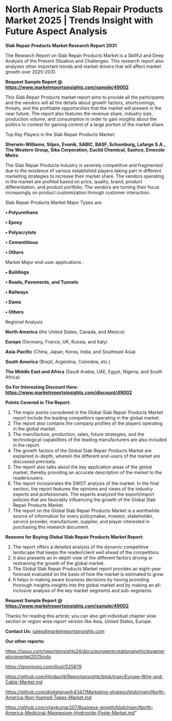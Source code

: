 # North America Slab Repair Products Market 2025 | Trends Insight with Future Aspect Analysis

<strong>Slab Repair Products Market Research Report 2031</strong>

The Research Report on Slab Repair Products Market is a Skillful and Deep Analysis of the Present Situation and Challenges. This research report also analyzes other important trends and market drivers that will affect market growth over 2025-2031.

<strong>Request Sample Report @ <a href=https://www.marketreportsinsights.com/sample/49002>https://www.marketreportsinsights.com/sample/49002</a></strong>

This Slab Repair Products market report aims to provide all the participants and the vendors will all the details about growth factors, shortcomings, threats, and the profitable opportunities that the market will present in the near future. The report also features the revenue share, industry size, production volume, and consumption in order to gain insights about the politics to contest for gaining control of a large portion of the market share.

Top Key Players in the Slab Repair Products Market:

<strong>Sherwin-Williams, Silpro, Evonik, SABIC, BASF, Schomburg, Lafarge S.A., The Western Group, Sika Corporation, Euclid Chemical, Sashco, Emecole Metro</strong>

The Slab Repair Products Industry is severely competitive and fragmented due to the existence of various established players taking part in different marketing strategies to increase their market share. The vendors operating in the market are profiled based on price, quality, brand, product differentiation, and product portfolio. The vendors are turning their focus increasingly on product customization through customer interaction.

Slab Repair Products Market Major Types are:

<strong>•  Polyurethane

•  Epoxy

•  Polyacrylate

•  Cementitious

•  Others</strong>

Market Major end-user applications :

<strong>•  Buildings

•  Roads, Pavements, and Tunnels

•  Railways

•  Dams

•  Others</strong>

Regional Analysis

</u><strong><b>North America</b></strong> (the United States, Canada, and Mexico)

<strong><b>Europe </b></strong>(Germany, France, UK, Russia, and Italy)

<strong><b>Asia-Pacific</b></strong> (China, Japan, Korea, India, and Southeast Asia)

<strong><b>South America</b></strong> (Brazil, Argentina, Colombia, etc.)

<strong><b>The Middle East and Africa</b></strong> (Saudi Arabia, UAE, Egypt, Nigeria, and South Africa)

<strong>Go For Interesting Discount Here: <a href=https://www.marketreportsinsights.com/discount/49002>https://www.marketreportsinsights.com/discount/49002</a></strong>

<strong>Points Covered in The Report:</strong>
<ol>
  <li>The major points considered in the Global Slab Repair Products Market report include the leading competitors operating in the global market.</li>
  <li>The report also contains the company profiles of the players operating in the global market.</li>
  <li>The manufacture, production, sales, future strategies, and the technological capabilities of the leading manufacturers are also included in the report.</li>
  <li>The growth factors of the Global Slab Repair Products Market are explained in-depth, wherein the different end-users of the market are discussed precisely.</li>
  <li>The report also talks about the key application areas of the global market, thereby providing an accurate description of the market to the readers/users.</li>
  <li>The report incorporates the SWOT analysis of the market. In the final section, the report features the opinions and views of the industry experts and professionals. The experts analyzed the export/import policies that are favorably influencing the growth of the Global Slab Repair Products Market.</li>
  <li>The report on the Global Slab Repair Products Market is a worthwhile source of information for every policymaker, investor, stakeholder, service provider, manufacturer, supplier, and player interested in purchasing this research document.</li>
</ol>
<strong>Reasons for Buying Global Slab Repair Products Market Report:</strong>

<ol>
  <li>The report offers a detailed analysis of the dynamic competitive landscape that keeps the reader/client well ahead of the competitors.</li>
  <li>It also presents an in-depth view of the different factors driving or restraining the growth of the global market.</li>
  <li>The Global Slab Repair Products Market report provides an eight-year forecast evaluated on the basis of how the market is estimated to grow.</li>
  <li>It helps in making aware business decisions by having providing thorough insights insights into the global market and by making an all-inclusive analysis of the key market segments and sub-segments.</li>
</ol>
<strong>Request Sample Report @ <a href=https://www.marketreportsinsights.com/sample/49002>https://www.marketreportsinsights.com/sample/49002</a></strong>


Thanks for reading this article; you can also get individual chapter wise section or region wise report version like Asia, United States, Europe.

<strong>Contact Us:</strong>
sales@marketreportsinsights.com

<strong>Our other reports:</strong>

<a href=https://issuu.com/reportsinsights24/docs/europerecreationalvehiclesgeneratorsmarket2025indu>https://issuu.com/reportsinsights24/docs/europerecreationalvehiclesgeneratorsmarket2025indu</a>

<a href=https://tanomuno.com/illust/525879>https://tanomuno.com/illust/525879</a>

<a href=https://github.com/Hindavii9/Reportsinsights/blob/main/Europe-Wire-and-Cable-Market.md>https://github.com/Hindavii9/Reportsinsights/blob/main/Europe-Wire-and-Cable-Market.md</a>

<a href=https://github.com/digitalgrowth4347/Marketing-strategy/blob/main/North-America-Non-foamed-Tapes-Market.md>https://github.com/digitalgrowth4347/Marketing-strategy/blob/main/North-America-Non-foamed-Tapes-Market.md</a>

<a href=https://github.com/vijaykumar207/Business-growth/blob/main/North-America-Medicinal-Magnesium-Hydroxide-Paste-Market.md>https://github.com/vijaykumar207/Business-growth/blob/main/North-America-Medicinal-Magnesium-Hydroxide-Paste-Market.md</a>"
